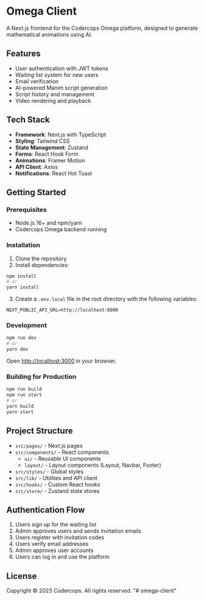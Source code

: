 # Omega Client

A Next.js frontend for the Codercops Omega platform, designed to generate mathematical animations using AI.

## Features

- User authentication with JWT tokens
- Waiting list system for new users
- Email verification
- AI-powered Manim script generation
- Script history and management
- Video rendering and playback

## Tech Stack

- **Framework**: Next.js with TypeScript
- **Styling**: Tailwind CSS
- **State Management**: Zustand
- **Forms**: React Hook Form
- **Animations**: Framer Motion
- **API Client**: Axios
- **Notifications**: React Hot Toast

## Getting Started

### Prerequisites

- Node.js 16+ and npm/yarn
- Codercops Omega backend running

### Installation

1. Clone the repository
2. Install dependencies:

```bash
npm install
# or
yarn install
```

3. Create a `.env.local` file in the root directory with the following variables:

```
NEXT_PUBLIC_API_URL=http://localhost:8000
```

### Development

```bash
npm run dev
# or
yarn dev
```

Open [http://localhost:3000](http://localhost:3000) in your browser.

### Building for Production

```bash
npm run build
npm run start
# or
yarn build
yarn start
```

## Project Structure

- `src/pages/` - Next.js pages
- `src/components/` - React components
  - `ui/` - Reusable UI components
  - `layout/` - Layout components (Layout, Navbar, Footer)
- `src/styles/` - Global styles
- `src/lib/` - Utilities and API client
- `src/hooks/` - Custom React hooks
- `src/store/` - Zustand state stores

## Authentication Flow

1. Users sign up for the waiting list
2. Admin approves users and sends invitation emails
3. Users register with invitation codes
4. Users verify email addresses
5. Admin approves user accounts
6. Users can log in and use the platform

## License

Copyright © 2023 Codercops. All rights reserved. "# omega-client" 
